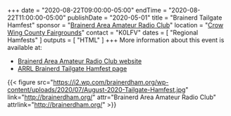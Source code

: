 +++
date = "2020-08-22T09:00:00-05:00"
endTime = "2020-08-22T11:00:00-05:00"
publishDate = "2020-05-01"
title = "Brainerd Tailgate Hamfest"
sponsor = "[Brainerd Area Amateur Radio Club](http://brainerdham.org/)"
location = "[Crow Wing County Fairgrounds](https://www.google.com/maps/place/Crow+Wing+County+Fair/@46.3343049,-94.1909712,17z/data=!3m1!4b1!4m5!3m4!1s0x52b6bc77fe9e5e37:0x9ebca8062b419f4!8m2!3d46.3343049!4d-94.1887825?hl=en)"
contact = "K0LFV"
dates = [ "Regional Hamfests" ]
outputs = [ "HTML" ]
+++
More information about this event is available at:

* [Brainerd Area Amateur Radio Club website](http://brainerdham.org/)
* [ARRL Brainerd Tailgate Hamfest page](http://www.arrl.org/hamfests/brainerd-tailgate-hamfest-5)

{{< figure src="https://i2.wp.com/brainerdham.org/wp-content/uploads/2020/07/August-2020-Tailgate-Hamfest.jpg" link="http://brainerdham.org/" attr="Brainerd Area Amateur Radio Club" attrlink="http://brainerdham.org/" >}}
